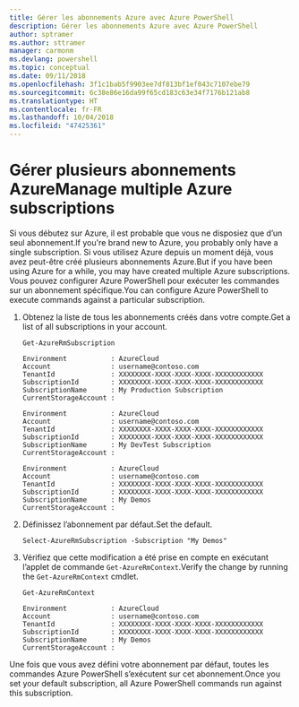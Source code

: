 ```yaml
---
title: Gérer les abonnements Azure avec Azure PowerShell
description: Gérer les abonnements Azure avec Azure PowerShell
author: sptramer
ms.author: sttramer
manager: carmonm
ms.devlang: powershell
ms.topic: conceptual
ms.date: 09/11/2018
ms.openlocfilehash: 3f1c1bab5f9903ee7df813bf1ef043c7107ebe79
ms.sourcegitcommit: 6c38e86e16da99f65cd183c63e34f7176b121ab8
ms.translationtype: HT
ms.contentlocale: fr-FR
ms.lasthandoff: 10/04/2018
ms.locfileid: "47425361"
---
```

# <a name="manage-multiple-azure-subscriptions"></a><span data-ttu-id="c8231-103">Gérer plusieurs abonnements Azure</span><span class="sxs-lookup"><span data-stu-id="c8231-103">Manage multiple Azure subscriptions</span></span>

<span data-ttu-id="c8231-104">Si vous débutez sur Azure, il est probable que vous ne disposiez que d’un seul abonnement.</span><span class="sxs-lookup"><span data-stu-id="c8231-104">If you're brand new to Azure, you probably only have a single subscription.</span></span> <span data-ttu-id="c8231-105">Si vous utilisez Azure depuis un moment déjà, vous avez peut-être créé plusieurs abonnements Azure.</span><span class="sxs-lookup"><span data-stu-id="c8231-105">But if you have been using Azure for a while, you may have created multiple Azure subscriptions.</span></span> <span data-ttu-id="c8231-106">Vous pouvez configurer Azure PowerShell pour exécuter les commandes sur un abonnement spécifique.</span><span class="sxs-lookup"><span data-stu-id="c8231-106">You can configure Azure PowerShell to execute commands against a particular subscription.</span></span>

1. <span data-ttu-id="c8231-107">Obtenez la liste de tous les abonnements créés dans votre compte.</span><span class="sxs-lookup"><span data-stu-id="c8231-107">Get a list of all subscriptions in your account.</span></span>

    ```azurepowershell-interactive
    Get-AzureRmSubscription
    ```

    ```output
    Environment           : AzureCloud
    Account               : username@contoso.com
    TenantId              : XXXXXXXX-XXXX-XXXX-XXXX-XXXXXXXXXXXX
    SubscriptionId        : XXXXXXXX-XXXX-XXXX-XXXX-XXXXXXXXXXXX
    SubscriptionName      : My Production Subscription
    CurrentStorageAccount :

    Environment           : AzureCloud
    Account               : username@contoso.com
    TenantId              : XXXXXXXX-XXXX-XXXX-XXXX-XXXXXXXXXXXX
    SubscriptionId        : XXXXXXXX-XXXX-XXXX-XXXX-XXXXXXXXXXXX
    SubscriptionName      : My DevTest Subscription
    CurrentStorageAccount :

    Environment           : AzureCloud
    Account               : username@contoso.com
    TenantId              : XXXXXXXX-XXXX-XXXX-XXXX-XXXXXXXXXXXX
    SubscriptionId        : XXXXXXXX-XXXX-XXXX-XXXX-XXXXXXXXXXXX
    SubscriptionName      : My Demos
    CurrentStorageAccount :
    ```

2. <span data-ttu-id="c8231-108">Définissez l’abonnement par défaut.</span><span class="sxs-lookup"><span data-stu-id="c8231-108">Set the default.</span></span>

    ```azurepowershell-interactive
    Select-AzureRmSubscription -Subscription "My Demos"
    ```

3. <span data-ttu-id="c8231-109">Vérifiez que cette modification a été prise en compte en exécutant l’applet de commande `Get-AzureRmContext`.</span><span class="sxs-lookup"><span data-stu-id="c8231-109">Verify the change by running the `Get-AzureRmContext` cmdlet.</span></span>

    ```azurepowershell-interactive
    Get-AzureRmContext
    ```

    ```output
    Environment           : AzureCloud
    Account               : username@contoso.com
    TenantId              : XXXXXXXX-XXXX-XXXX-XXXX-XXXXXXXXXXXX
    SubscriptionId        : XXXXXXXX-XXXX-XXXX-XXXX-XXXXXXXXXXXX
    SubscriptionName      : My Demos
    CurrentStorageAccount :
    ```

<span data-ttu-id="c8231-110">Une fois que vous avez défini votre abonnement par défaut, toutes les commandes Azure PowerShell s’exécutent sur cet abonnement.</span><span class="sxs-lookup"><span data-stu-id="c8231-110">Once you set your default subscription, all Azure PowerShell commands run against this subscription.</span></span>
